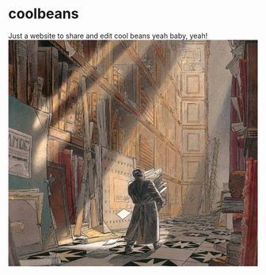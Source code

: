 # coolbeans
Just a website to share and edit cool beans
 yeah baby, yeah!
![Image of Yaktocat](https://github.com/lucasdiasgabriel1987/coolbeans/blob/master/benoc3aet-peeters-c2a9-f-s-sto.jpg)
